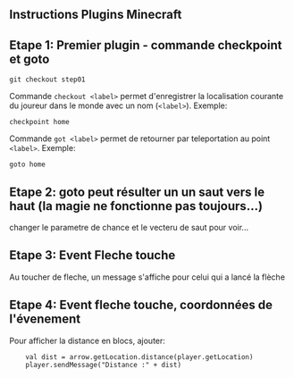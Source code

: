 ## Instructions Plugins Minecraft

## Etape 1: Premier plugin - commande checkpoint et goto

```git checkout step01```

Commande ```checkout <label>``` permet d'enregistrer la localisation courante du joureur dans le monde avec un nom (```<label>```).
Exemple:

```checkpoint home```

Commande ```got <label>``` permet de retourner par teleportation au point ```<label>```.
Exemple:

```goto home```

## Etape 2: goto peut résulter un un saut vers le haut (la magie ne fonctionne pas toujours...)

changer le parametre de chance et le vecteru de saut pour voir...

## Etape 3: Event Fleche touche

Au toucher de fleche, un message s'affiche pour celui qui a lancé la flèche

## Etape 4: Event fleche touche, coordonnées de l'évenement

Pour afficher la distance en blocs, ajouter:

```
    val dist = arrow.getLocation.distance(player.getLocation)
    player.sendMessage("Distance :" + dist)
```





